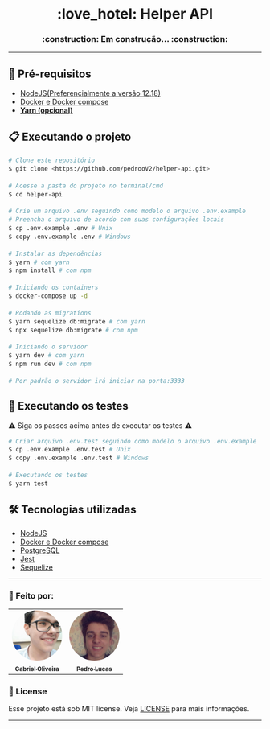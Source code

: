<h1 align="center"> :love_hotel: Helper API </h1>
<h3 align="center">
  :construction: Em construção... :construction:
</h3>

---

## :construction_worker: Pré-requisitos

- [NodeJS(Preferencialmente a versão 12.18)](https://nodejs.org/en/)
- [Docker e Docker compose](https://www.docker.com/)
- **[Yarn (opcional)](https://classic.yarnpkg.com/en/docs/install/)**

## :clipboard: Executando o projeto

```bash
# Clone este repositório
$ git clone <https://github.com/pedrooV2/helper-api.git>

# Acesse a pasta do projeto no terminal/cmd
$ cd helper-api

# Crie um arquivo .env seguindo como modelo o arquivo .env.example
# Preencha o arquivo de acordo com suas configurações locais
$ cp .env.example .env # Unix
$ copy .env.example .env # Windows

# Instalar as dependências
$ yarn # com yarn
$ npm install # com npm

# Iniciando os containers
$ docker-compose up -d

# Rodando as migrations
$ yarn sequelize db:migrate # com yarn
$ npx sequelize db:migrate # com npm

# Iniciando o servidor
$ yarn dev # com yarn
$ npm run dev # com npm

# Por padrão o servidor irá iniciar na porta:3333
```

## :wrench: Executando os testes

:warning: Siga os passos acima antes de executar os testes :warning:

```bash
# Criar arquivo .env.test seguindo como modelo o arquivo .env.example
$ cp .env.example .env.test # Unix
$ copy .env.example .env.test # Windows

# Executando os testes
$ yarn test
```

## :hammer_and_wrench: Tecnologias utilizadas

- [NodeJS](https://nodejs.org/en/)
- [Docker e Docker compose](https://www.docker.com/)
- [PostgreSQL](https://www.postgresql.org/)
- [Jest](https://jestjs.io/)
- [Sequelize](https://sequelize.org/)

---

### :construction_worker: Feito por:

<table>
  <tr>
    <td align="center"><a href="https://github.com/gaoliveira21"><img style="border-radius: 50%;" src="https://github.com/gaoliveira21/randpic/blob/master/.github/gabriel.jpg" width="100px;" alt=""/><br /><sub><b>Gabriel Oliveira</b></sub></a><br /></td>
    <td align="center"><a href="https://github.com/pedrooV2"><img style="border-radius: 50%;" src="https://github.com/gaoliveira21/randpic/blob/master/.github/pedro.jpg" width="100px;" alt=""/><br /><sub><b>Pedro Lucas</b></sub></a><br /></td>
  </tr>
</table>

### :memo: License
Esse projeto está sob MIT license. Veja [LICENSE](https://github.com/pedrooV2/helper-api/blob/master/LICENSE) para mais informações.

---
